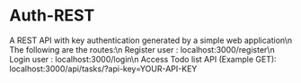 # Auth-REST
A  REST API with key authentication generated by a simple web application\n
The following are the routes:\n
Register user : localhost:3000/register\n
Login user : localhost:3000/login\n
Access Todo list API (Example GET): localhost:3000/api/tasks/?api-key=YOUR-API-KEY
